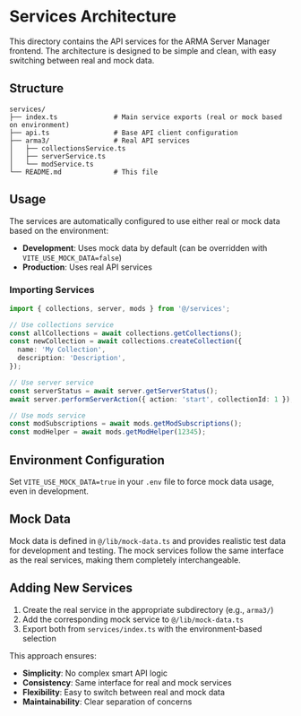 # Services Architecture

This directory contains the API services for the ARMA Server Manager frontend. The architecture is designed to be simple and clean, with easy switching between real and mock data.

## Structure

```
services/
├── index.ts              # Main service exports (real or mock based on environment)
├── api.ts                # Base API client configuration
├── arma3/                # Real API services
│   ├── collectionsService.ts
│   ├── serverService.ts
│   └── modService.ts
└── README.md             # This file
```

## Usage

The services are automatically configured to use either real or mock data based on the environment:

- **Development**: Uses mock data by default (can be overridden with `VITE_USE_MOCK_DATA=false`)
- **Production**: Uses real API services

### Importing Services

```typescript
import { collections, server, mods } from '@/services';

// Use collections service
const allCollections = await collections.getCollections();
const newCollection = await collections.createCollection({
  name: 'My Collection',
  description: 'Description',
});

// Use server service
const serverStatus = await server.getServerStatus();
await server.performServerAction({ action: 'start', collectionId: 1 });

// Use mods service
const modSubscriptions = await mods.getModSubscriptions();
const modHelper = await mods.getModHelper(12345);
```

## Environment Configuration

Set `VITE_USE_MOCK_DATA=true` in your `.env` file to force mock data usage, even in development.

## Mock Data

Mock data is defined in `@/lib/mock-data.ts` and provides realistic test data for development and testing. The mock services follow the same interface as the real services, making them completely interchangeable.

## Adding New Services

1. Create the real service in the appropriate subdirectory (e.g., `arma3/`)
2. Add the corresponding mock service to `@/lib/mock-data.ts`
3. Export both from `services/index.ts` with the environment-based selection

This approach ensures:

- **Simplicity**: No complex smart API logic
- **Consistency**: Same interface for real and mock services
- **Flexibility**: Easy to switch between real and mock data
- **Maintainability**: Clear separation of concerns
